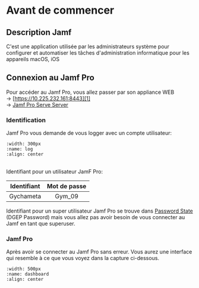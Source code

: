 <!--
Author:		NoorMohammad Alizadeh
Date:		September 2021
Description:	First steps in using jamf service
-->

# Avant de commencer

## Description Jamf

C'est une application utilisée par les administrateurs système pour configurer et automatiser les tâches d'administration informatique pour les appareils macOS, iOS

## Connexion au Jamf Pro

Pour accéder au Jamf Pro, vous allez passer par son appliance WEB
</br> -> [https://10.225.232.161:8443][1]
</br> -> [Jamf Pro Serve Server][2]

### Identification

Jamf Pro vous demande de vous logger avec un compte utilisateur:

```{image} images/login-jamf.png
:width: 300px
:name: log
:align: center
```

</br>
Identifiant pour un utilisateur JamF Pro:

| Identifiant | Mot de passe |
|    :----:   |    :----:    |
|  Gychameta  |    Gym_09    |

Identifiant pour un super utilisateur Jamf Pro se trouve dans [Password State][3] (DGEP Password) mais vous allez pas avoir besoin de vous connecter au Jamf en tant que superuser.

### Jamf Pro

Après avoir se connecter au Jamf Pro sans erreur. Vous aurez une interface qui resemble à ce que vous voyez dans la capture ci-dessous.

```{image} images/Dashboard-jamf.png
:width: 500px
:name: dashboard
:align: center
```

[//]: # (Links)

[1]: https://10.225.232.161:8443
[2]: https://Aus000021.dgep.edu-vaud.ch
[3]: https://pass.dgep.edu-vaud.ch:9119

